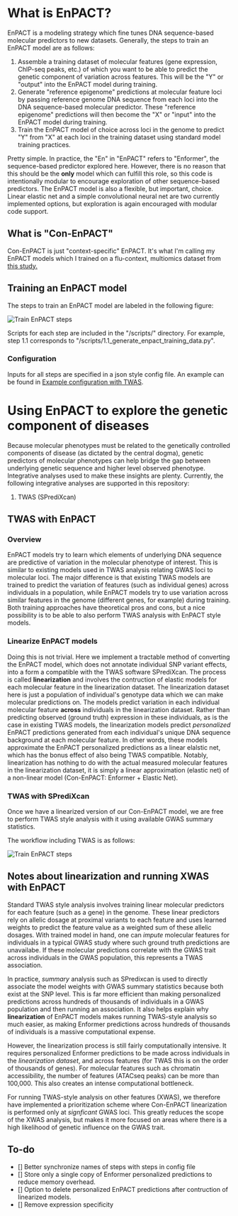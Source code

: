 # What is EnPACT?

EnPACT is a modeling strategy which fine tunes DNA sequence-based molecular predictors to new datasets. Generally, the steps to train an EnPACT model are as follows: 

1. Assemble a training dataset of molecular features (gene expression, ChIP-seq peaks, etc.) of which you want to be able to predict the genetic component of variation across features. This will be the "Y" or "output" into the EnPACT model during training.
2. Generate "reference epigenome" predictions at molecular feature loci by passing reference genome DNA sequence from each loci into the DNA sequence-based molecular predictor. These "reference epigenome" predictions will then become the "X" or "input" into the EnPACT model during training.
3. Train the EnPACT model of choice across loci in the genome to predict "Y" from "X" at each loci in the training dataset using standard model training practices.

Pretty simple. In practice, the "En" in "EnPACT" refers to "Enformer", the sequence-based predictor explored here. However, there is no reason that this should be the **only** model which can fulfill this role, so this code is intentionally modular to encourage exploration of other sequence-based predictors. The EnPACT model is also a flexible, but important, choice. Linear elastic net and a simple convolutional neural net are two currently implemented options, but exploration is again encouraged with modular code support. 

## What is "Con-EnPACT"

Con-EnPACT is just "context-specific" EnPACT. It's what I'm calling my EnPACT models which I trained on a flu-context, multiomics dataset from [this study.](https://www.nature.com/articles/s41588-024-01668-z)

## Training an EnPACT model

The steps to train an EnPACT model are labeled in the following figure:

![Train EnPACT steps](docs/enpact_model-EnPACT_steps.drawio.png)

Scripts for each step are included in the "/scripts/" directory. For example, step 1.1 corresponds to "/scripts/1.1_generate_enpact_training_data.py".

### Configuration

Inputs for all steps are specified in a json style config file. An example can be found in [Example configuration with TWAS](example_json/example_config_with_twas.json). 

# Using EnPACT to explore the genetic component of diseases

Because molecular phenotypes must be related to the genetically controlled components of disease (as dictated by the central dogma), genetic predictors of molecular phenotypes can help bridge the gap between underlying genetic sequence and higher level observed phenotype. Integrative analyses used to make these insights are plenty. Currently, the following integrative analyses are supported in this repository:

1. TWAS (SPrediXcan)

## TWAS with EnPACT

### Overview

EnPACT models try to learn which elements of underlying DNA sequence are predictive of variation in the molecular phenotype of interest. This is similar to existing models used in TWAS analysis relating GWAS loci to molecular loci. The major difference is that existing TWAS models are trained to predict the variation of features (such as individual genes) across individuals in a population, while EnPACT models try to use variation across similar features in the genome (different genes, for example) during training. Both training approaches have theoretical pros and cons, but a nice possibility is to be able to also perform TWAS analysis with EnPACT style models. 

### Linearize EnPACT models

Doing this is not trivial. Here we implement a tractable method of converting the EnPACT model, which does not annotate individual SNP variant effects, into a form a compatible with the TWAS software SPrediXcan. The process is called **linearization** and involves the contruction of elastic models for each molecular feature in the linearization dataset. The linearization dataset here is just a population of individual's genotype data which we can make molecular predictions on. The models predict variation in each individual molecular feature **across** individuals in the linearization dataset. Rather than predicting observed (ground truth) expression in these individuals, as is the case in existing TWAS models, the linearization models predict _personalized_ EnPACT predictions generated from each individual's unique DNA sequence background at each molecular feature. In other words, these models approximate the EnPACT personalized predictions as a linear elalstic net, which has the bonus effect of also being TWAS compatible. Notably, linearization has nothing to do with the actual measured molecular features in the linearization dataset, it is simply a linear approximation (elastic net) of a non-linear model (Con-EnPACT: Enformer + Elastic Net).


### TWAS with SPrediXcan

Once we have a linearized version of our Con-EnPACT model, we are free to perform TWAS style analysis with it using available GWAS summary statistics.

The workflow including TWAS is as follows:

![Train EnPACT steps](docs/enpact_model-EnPACT_steps_with_TWAS.drawio.png)


## Notes about linearization and running XWAS with EnPACT

Standard TWAS style analysis involves training linear molecular predictors for each feature (such as a gene) in the genome. These linear predictors rely on allelic dosage at proximal variants to each feature and uses learned weights to predict the feature value as a weighted sum of these allelic dosages. With trained model in hand, one can _impute_ molecular features for individuals in a typical GWAS study where such ground truth predictions are unavailabe. If these molecular predictions correlate with the GWAS trait across individuals in the GWAS population, this represents a TWAS association.

In practice, _summary_ analysis such as SPredixcan is used to directly associate the model weights with GWAS summary statistics because both exist at the SNP level. This is far more efficient than making personalized predictions across hundreds of thousands of individuals in a GWAS population and then running an association. It also helps explain why **linearization** of EnPACT models makes running TWAS-style analysis so much easier, as making Enformer predictions across hundreds of thousands of individuals is a massive computational expense.

However, the linearization process is still fairly computationally intensive. It requires personalized Enformer predictions to be made across individuals in the _linearization dataset_, and across features (for TWAS this is on the order of thousands of genes). For molecular features such as chromatin accessibility, the number of features (ATACseq peaks) can be more than 100,000. This also creates an intense computational bottleneck. 

For running TWAS-style analysis on other features (XWAS), we therefore have implemented a prioritization scheme where Con-EnPACT linearization is performed only at _signficant_ GWAS loci. This greatly reduces the scope of the XWAS analysis, but makes it more focused on areas where there is a high likelihood of genetic influence on the GWAS trait.








## To-do

- [] Better synchronize names of steps with steps in config file
- [] Store only a single copy of Enformer personalized predictions to reduce memory overhead.
- [] Option to delete personalized EnPACT predictions after contruction of linearized models.
- [] Remove expression specificity

